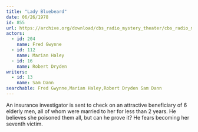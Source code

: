 ```yaml
---
title: "Lady Bluebeard"
date: 06/26/1978
id: 855
url: https://archive.org/download/cbs_radio_mystery_theater/cbs_radio_mystery_theater-0851-0900.zip/cbs_radio_mystery_theater-0851-0900%2Fcbsrmt_0855_the_lady_bluebeard.mp3
actors:  
  - id: 204
    name: Fred Gwynne  
  - id: 112
    name: Marian Haley  
  - id: 16
    name: Robert Dryden
writers:  
  - id: 13
    name: Sam Dann
searchable: Fred Gwynne,Marian Haley,Robert Dryden Sam Dann
---
```

An insurance investigator is sent to check on an attractive beneficiary of 6 elderly men, all of whom were married to her for less than 2 years. He believes she poisoned them all, but can he prove it? He fears becoming her seventh victim.